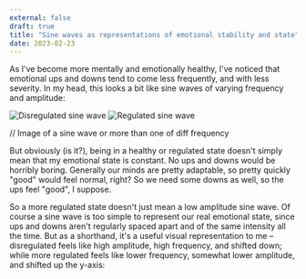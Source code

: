 ```yaml
---
external: false
draft: true
title: "Sine waves as representations of emotional stability and state"
date: 2023-02-23
---
```


As I've become more mentally and emotionally healthy, I've noticed that emotional ups and downs tend to come less frequently, and with less severity. In my head, this looks a bit like sine waves of varying frequency and amplitude:

![Disregulated sine wave](/images/disregulated-sine-wave.png)
![Regulated sine wave](/images/regulated-sine-wave.png)

// Image of a sine wave or more than one of diff frequency

But obviously (is it?), being in a healthy or regulated state doesn't simply mean that my emotional state is constant. No ups and downs would be horribly boring. Generally our minds are pretty adaptable, so pretty quickly "good" would feel normal, right? So we need some downs as well, so the ups feel "good", I suppose.

So a more regulated state doesn't just mean a low amplitude sine wave. Of course a sine wave is too simple to represent our real emotional state, since ups and downs aren't regularly spaced apart and of the same intensity all the time. But as a shorthand, it's a useful visual representation to me – disregulated feels like high amplitude, high frequency, and shifted down; while more regulated feels like lower frequency, somewhat lower amplitude, and shifted up the y-axis:
